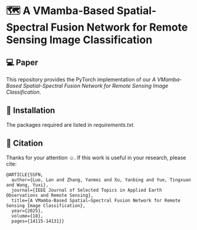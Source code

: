 #  :world_map: A VMamba-Based Spatial-Spectral Fusion Network for Remote Sensing Image Classification
## :computer: Paper
This repository provides the PyTorch implementation of our _A VMamba-Based Spatial-Spectral Fusion Network for Remote Sensing Image Classification_.
## :key: Installation
The packages required are listed in _requirements.txt_.
## :raised_hands:	Citation
Thanks for your attention :relaxed:. If this work is useful in your research, please cite:
```
@ARTICLE{SSFN,
  author={Luo, Lan and Zhang, Yanmei and Xu, Yanbing and Yue, Tingxuan and Wang, Yuxi},
  journal={IEEE Journal of Selected Topics in Applied Earth Observations and Remote Sensing}, 
  title={A VMamba-Based Spatial–Spectral Fusion Network for Remote Sensing Image Classification}, 
  year={2025},
  volume={18},
  pages={14115-14131}}
```
